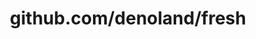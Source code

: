 ---
layout: post
title: github.com/denoland/fresh
categories: link
tags: [انگلیسی, برنامه‌نویسی]
---